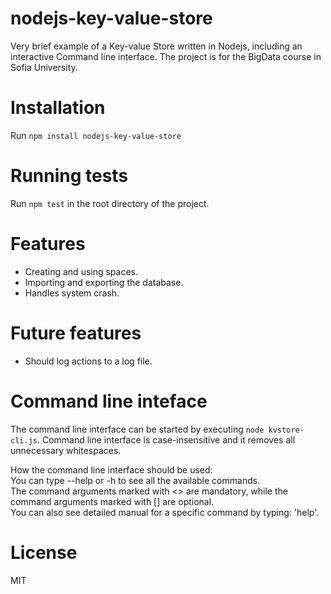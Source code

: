 # nodejs-key-value-store
Very brief example of a Key-value Store written in Nodejs, including an interactive Command line interface. The project is for the BigData course in Sofia University.

# Installation
Run `npm install nodejs-key-value-store`

# Running tests
Run `npm test` in the root directory of the project.

# Features
* Creating and using spaces.
* Importing and exporting the database.
* Handles system crash.

# Future features
* Should log actions to a log file.

# Command line inteface
The command line interface can be started by executing `node kvstore-cli.js`.
Command line interface is case-insensitive and it removes all unnecessary whitespaces.

How the command line interface should be used:<br />
You can type --help or -h to see all the available commands.<br />
The command arguments marked with <> are mandatory, while the command arguments marked with [] are optional.<br />
You can also see detailed manual for a specific command by typing: 'help'.<br />

# License
MIT
